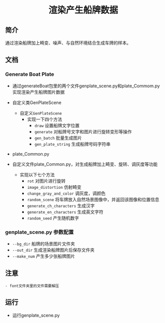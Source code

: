 <h1><p align="center">渲染产生船牌数据</p></h1>

## 简介

通过渲染船牌加上畸变、噪声、与自然环境结合生成车牌的样本。

## 文档

### Generate Boat Plate

- 通过generateBoat包里的两个文件genplate_scene.py和plate_Commom.py实现渲染产生船牌图片数据
- 自定义类GenPlateScene
  - 自定义`GenPlateScene`
    - 实现一下四个方法 
      - `draw` 设置船牌文字位置
      - `generate` 对船牌号文字和图片进行旋转变形等操作
      - `gen_batch` 批量生成图片
      - `gen_plate_string` 生成船牌号码字符串
     
- plate_Common.py
 - 自定义文件plate_Common.py，对生成船牌加上畸变、旋转、调灰度等功能
    - 实现以下七个方法     
      - `rot` 对图片进行旋转
      - `image_distortion` 仿射畸变
      - `change_gray_and_color` 调灰度，调颜色
      - `random_scene` 将车牌放入自然场景图像中，并返回该图像和位置信息
      - `generate_ch_characters` 生成汉字
      - `generate_en_characters` 生成英文字符
      - `random_seed` 产生随机数字
      
### genplate_scene.py 参数配置
- `--bg_dir` 船牌的场景图片文件夹
- `--out_dir` 生成渲染船牌图片后保存文件夹
- `--make_num` 产生多少张船牌图片

## 注意
    - font文件夹里的文件需要解压
    
## 运行
- 运行genplate_scene.py
